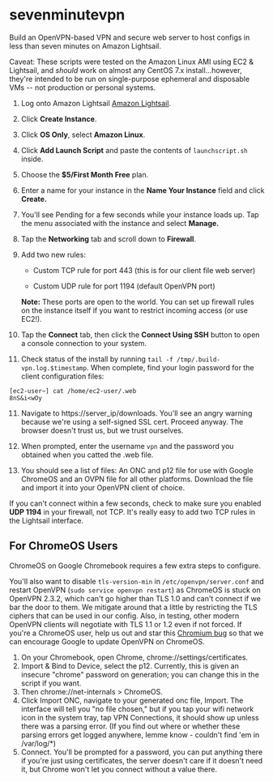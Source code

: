 sevenminutevpn
==============

Build an OpenVPN-based VPN and secure web server to host configs in less than seven minutes on Amazon Lightsail.

Caveat: These scripts were tested on the Amazon Linux AMI using EC2 & Lightsail, and *should* work on almost any CentOS 7.x install...however, they're intended to be run on single-purpose ephemeral and disposable VMs -- not production or personal systems.

1. Log onto Amazon Lightsail [Amazon Lightsail](https://lightsail.aws.amazon.com).

2. Click **Create Instance**.

3. Click **OS Only**, select **Amazon Linux**.

4. Click **Add Launch Script** and paste the contents of ``launchscript.sh`` inside.

5. Choose the **$5/First Month Free** plan.

6. Enter a name for your instance in the **Name Your Instance** field and click **Create.**

7. You'll see Pending for a few seconds while your instance loads up. Tap the menu associated with the instance and select **Manage.**

7. Tap the **Networking** tab and scroll down to **Firewall**.

8. Add two new rules:

   - Custom TCP rule for port 443 (this is for our client file web server)

   - Custom UDP rule for port 1194 (default OpenVPN port)

   **Note:** These ports are open to the world. You can set up firewall rules on
   the instance itself if you want to restrict incoming access (or use EC2!).

9. Tap the **Connect** tab, then click the **Connect Using SSH** button to open a console connection to your system.

10. Check status of the install by running ``tail -f /tmp/.build-vpn.log.$timestamp``. When complete, find your login password for the client configuration files:

   ```
   [ec2-user~] cat /home/ec2-user/.web
   8nS&i<wOy
   ```
11. Navigate to https://server_ip/downloads. You'll see an angry warning because we're using a self-signed SSL cert. Proceed anyway. The browser doesn't trust us, but we trust ourselves.

12. When prompted, enter the username ``vpn`` and the password you obtained when you catted the .web file.

13. You should see a list of files: An ONC and p12 file for use with Google ChromeOS and an OVPN file for all other platforms. Download the file and import it into your OpenVPN client of choice.

If you can't connect within a few seconds, check to make sure you enabled **UDP 1194** in your firewall, not TCP. It's really easy to add two TCP rules in the Lightsail interface.



For ChromeOS Users
------------------

ChromeOS on Google Chromebook requires a few extra steps to configure.

You'll also want to disable ``tls-version-min`` in ``/etc/openvpn/server.conf`` and restart OpenVPN (``sudo service openvpn restart``) as ChromeOS is stuck on OpenVPN 2.3.2, which can't go higher than TLS 1.0 and can't connect if we bar the door to them. We mitigate around that a little by restricting the TLS ciphers that can be used in our config. Also, in testing, other modern OpenVPN clients will negotiate with TLS 1.1 or 1.2 even if not forced. If you're a ChromeOS user, help us out and star this [Chromium bug](https://bugs.chromium.org/p/chromium/issues/detail?id=707517) so that we can encourage Google to update OpenVPN on ChromeOS.

1. On your Chromebook, open Chrome, chrome://settings/certificates.
2. Import & Bind to Device, select the p12. Currently, this is given an insecure "chrome" password on generation; you can change this in the script if you want.
3. Then chrome://net-internals > ChromeOS.
4. Click Import ONC, navigate to your generated onc file, Import. The interface will tell you "no file chosen," but if you tap your wifi network icon in the system tray, tap VPN Connections, it should show up unless there was a parsing error. (If you find out where or whether these parsing errors get logged anywhere, lemme know - couldn't find 'em in /var/log/\*)
5. Connect. You'll be prompted for a password, you can put anything there if you're just using certificates, the server doesn't care if it doesn't need it, but Chrome won't let you connect without a value there.
